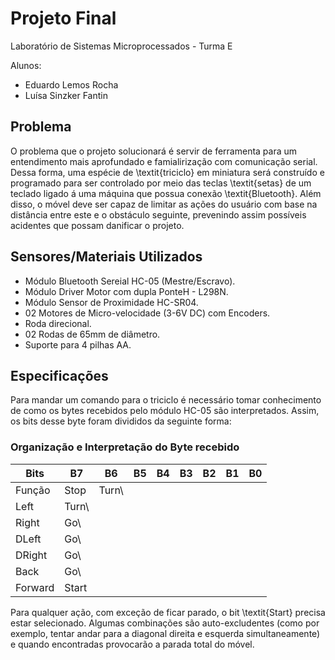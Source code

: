 # Projeto Final

Laboratório de Sistemas Microprocessados - Turma E

Alunos: 

- Eduardo Lemos Rocha
- Luísa Sinzker Fantin

## Problema

O problema que o projeto solucionará é servir de ferramenta para um entendimento mais aprofundado e famialirização com comunicação serial. Dessa forma, uma espécie de \textit{triciclo} em miniatura será construído e programado para ser controlado por meio das teclas \textit{setas} de um teclado ligado á uma máquina que possua conexão \textit{Bluetooth}. Além disso, o móvel deve ser capaz de limitar as ações do usuário com base na distância entre este e o obstáculo seguinte, prevenindo assim possíveis acidentes que possam danificar o projeto.

## Sensores/Materiais Utilizados

- Módulo Bluetooth Sereial HC-05 (Mestre/Escravo).
- Módulo Driver Motor com dupla PonteH - L298N.
- Módulo Sensor de Proximidade HC-SR04.
- 02 Motores de Micro-velocidade (3-6V DC) com Encoders.
- Roda direcional.
- 02 Rodas de 65mm de diâmetro.
- Suporte para 4 pilhas AA.

## Especificações

Para mandar um comando para o triciclo é necessário tomar conhecimento de como os bytes recebidos pelo módulo HC-05 são interpretados. Assim, os bits desse byte foram divididos da seguinte forma:

### Organização e Interpretação do Byte recebido
| Bits | B7 | B6 | B5 | B4 | B3 | B2 | B1 | B0 |
|------|----|----|----|----|----|----|----|----|
| Função | Stop | Turn\
Left | Turn\
Right | Go\
DLeft | Go\
DRight | Go\
Back | Go\
Forward | Start |

Para qualquer ação, com exceção de ficar parado, o bit \textit{Start} precisa estar selecionado. Algumas combinações são auto-excludentes (como por exemplo, tentar andar para a diagonal direita e esquerda simultaneamente) e quando encontradas provocarão a parada total do móvel.